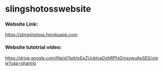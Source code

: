 # slingshotosswebsite

### Website Link: 
https://slingshotoss.herokuapp.com

### Website tutotrial video: 
https://drive.google.com/file/d/1sdrtxEeZUcbtvaDzhRPfxDmsywuApSES/view?usp=sharing

